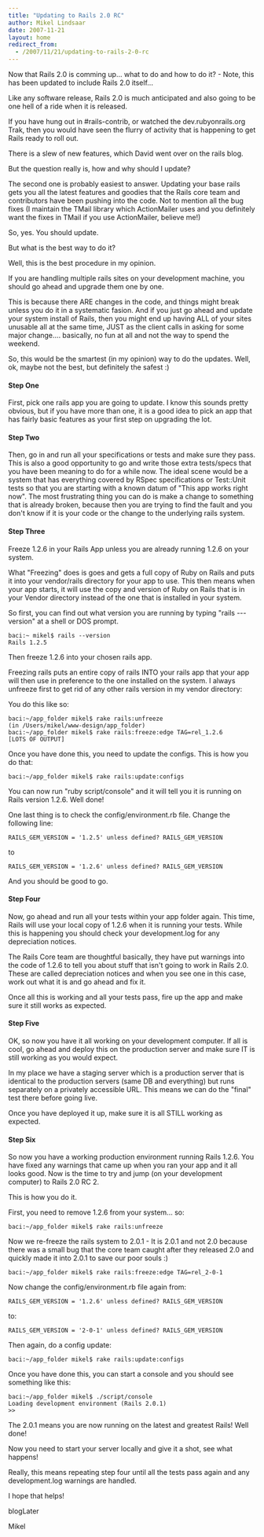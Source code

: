 ```yaml
---
title: "Updating to Rails 2.0 RC"
author: Mikel Lindsaar
date: 2007-11-21
layout: home
redirect_from:
  - /2007/11/21/updating-to-rails-2-0-rc
---
```

Now that Rails 2.0 is comming up... what to do and how to do it? - Note,
this has been updated to include Rails 2.0 itself...

Like any software release, Rails 2.0 is much anticipated and also going
to be one hell of a ride when it is released.

If you have hung out in #rails-contrib, or watched the
dev.rubyonrails.org Trak, then you would have seen the flurry of
activity that is happening to get Rails ready to roll out.

There is a slew of new features, which David went over on the rails
blog.

But the question really is, how and why should I update?

The second one is probably easiest to answer. Updating your base rails
gets you all the latest features and goodies that the Rails core team
and contributors have been pushing into the code. Not to mention all the
bug fixes (I maintain the TMail library which ActionMailer uses and you
definitely want the fixes in TMail if you use ActionMailer, believe me!)

So, yes. You should update.

But what is the best way to do it?

Well, this is the best procedure in my opinion.

If you are handling multiple rails sites on your development machine,
you should go ahead and upgrade them one by one.

This is because there ARE changes in the code, and things might break
unless you do it in a systematic fasion. And if you just go ahead and
update your system install of Rails, then you might end up having ALL of
your sites unusable all at the same time, JUST as the client calls in
asking for some major change.... basically, no fun at all and not the
way to spend the weekend.

So, this would be the smartest (in my opinion) way to do the updates.
Well, ok, maybe not the best, but definitely the safest :)

#### Step One

First, pick one rails app you are going to update. I know this sounds
pretty obvious, but if you have more than one, it is a good idea to pick
an app that has fairly basic features as your first step on upgrading
the lot.

#### Step Two

Then, go in and run all your specifications or tests and make sure they
pass. This is also a good opportunity to go and write those extra
tests/specs that you have been meaning to do for a while now. The ideal
scene would be a system that has everything covered by RSpec
specifications or Test::Unit tests so that you are starting with a known
datum of "This app works right now". The most frustrating thing you can
do is make a change to something that is already broken, because then
you are trying to find the fault and you don't know if it is your code
or the change to the underlying rails system.

#### Step Three

Freeze 1.2.6 in your Rails App unless you are already running 1.2.6 on
your system.

What "Freezing" does is goes and gets a full copy of Ruby on Rails and
puts it into your vendor/rails directory for your app to use. This then
means when your app starts, it will use the copy and version of Ruby on
Rails that is in your Vendor directory instead of the one that is
installed in your system.

So first, you can find out what version you are running by typing "rails
---version" at a shell or DOS prompt.

``` shell
baci:~ mikel$ rails --version
Rails 1.2.5
```

Then freeze 1.2.6 into your chosen rails app.

Freezing rails puts an entire copy of rails INTO your rails app that
your app will then use in preference to the one installed on the system.
I always unfreeze first to get rid of any other rails version in my
vendor directory:

You do this like so:

``` shell
baci:~/app_folder mikel$ rake rails:unfreeze
(in /Users/mikel/www-design/app_folder)
baci:~/app_folder mikel$ rake rails:freeze:edge TAG=rel_1.2.6
[LOTS OF OUTPUT]
```

Once you have done this, you need to update the configs. This is how you
do that:

``` shell
baci:~/app_folder mikel$ rake rails:update:configs
```

You can now run "ruby script/console" and it will tell you it is running
on Rails version 1.2.6. Well done!

One last thing is to check the config/environment.rb file. Change the
following line:

``` shell
RAILS_GEM_VERSION = '1.2.5' unless defined? RAILS_GEM_VERSION
```

to

``` shell
RAILS_GEM_VERSION = '1.2.6' unless defined? RAILS_GEM_VERSION
```

And you should be good to go.

#### Step Four

Now, go ahead and run all your tests within your app folder again. This
time, Rails will use your local copy of 1.2.6 when it is running your
tests. While this is happening you should check your development.log for
any depreciation notices.

The Rails Core team are thoughtful basically, they have put warnings
into the code of 1.2.6 to tell you about stuff that isn't going to work
in Rails 2.0. These are called depreciation notices and when you see one
in this case, work out what it is and go ahead and fix it.

Once all this is working and all your tests pass, fire up the app and
make sure it still works as expected.

#### Step Five

OK, so now you have it all working on your development computer. If all
is cool, go ahead and deploy this on the production server and make sure
IT is still working as you would expect.

In my place we have a staging server which is a production server that
is identical to the production servers (same DB and everything) but runs
separately on a privately accessible URL. This means we can do the
"final" test there before going live.

Once you have deployed it up, make sure it is all STILL working as
expected.

#### Step Six

So now you have a working production environment running Rails 1.2.6.
You have fixed any warnings that came up when you ran your app and it
all looks good. Now is the time to try and jump (on your development
computer) to Rails 2.0 RC 2.

This is how you do it.

First, you need to remove 1.2.6 from your system... so:

``` shell
baci:~/app_folder mikel$ rake rails:unfreeze
```

Now we re-freeze the rails system to 2.0.1 - It is 2.0.1 and not 2.0
because there was a small bug that the core team caught after they
released 2.0 and quickly made it into 2.0.1 to save our poor souls :)

``` shell
baci:~/app_folder mikel$ rake rails:freeze:edge TAG=rel_2-0-1
```

Now change the config/environment.rb file again from:

``` shell
RAILS_GEM_VERSION = '1.2.6' unless defined? RAILS_GEM_VERSION
```

to:

``` shell
RAILS_GEM_VERSION = '2-0-1' unless defined? RAILS_GEM_VERSION
```

Then again, do a config update:

``` shell
baci:~/app_folder mikel$ rake rails:update:configs
```

Once you have done this, you can start a console and you should see
something like this:

``` shell
baci:~/app_folder mikel$ ./script/console
Loading development environment (Rails 2.0.1)
>>
```

The 2.0.1 means you are now running on the latest and greatest Rails!
Well done!

Now you need to start your server locally and give it a shot, see what
happens!

Really, this means repeating step four until all the tests pass again
and any development.log warnings are handled.

I hope that helps!

blogLater

Mikel
